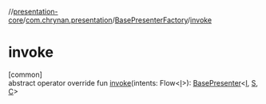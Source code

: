 //[presentation-core](../../../index.md)/[com.chrynan.presentation](../index.md)/[BasePresenterFactory](index.md)/[invoke](invoke.md)

# invoke

[common]\
abstract operator override fun [invoke](invoke.md)(intents: Flow&lt;[I](index.md)&gt;): [BasePresenter](../-base-presenter/index.md)&lt;[I](index.md), [S](index.md), [C](index.md)&gt;
